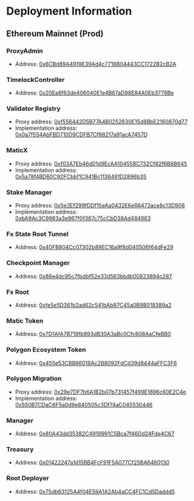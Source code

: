 # Deployment Information

## Ethereum Mainnet (Prod)

### ProxyAdmin

-   Address: [0x6CBd89A4919E39Ad4c7718B04443CC1722B2cB2A](https://etherscan.io/address/0x6CBd89A4919E39Ad4c7718B04443CC1722B2cB2A)

### TimelockController

-   Address: [0x20Ea6f63de406040E1e4B67aD98E84A0Eb3778Be](https://etherscan.io/address/0x20Ea6f63de406040E1e4B67aD98E84A0Eb3778Be)

### Validator Registry

-   Proxy address: [0xf556442D5B77A4B0252630E15d8BbE2160870d77](https://etherscan.io/address/0xf556442D5B77A4B0252630E15d8BbE2160870d77)
-   Implementation address: [0x0a7f554AbFBD710D9CDFB7Cf88217a91acA7457D](https://etherscan.io/address/0x0a7f554AbFBD710D9CDFB7Cf88217a91acA7457D)
<!-- -   Implementation address: [0xaC72d5A7078F5E6B1661c0c4fe036573c771e568](https://etherscan.io/address/0xaC72d5A7078F5E6B1661c0c4fe036573c771e568) -->

### MaticX

-   Proxy address: [0xf03A7Eb46d01d9EcAA104558C732Cf82f6B6B645](https://etherscan.io/address/0xf03A7Eb46d01d9EcAA104558C732Cf82f6B6B645)
-   Implementation address: [0x5a78f4BD60C92FCbbf1C941Bc1136491D2896b35](https://etherscan.io/address/0x5a78f4BD60C92FCbbf1C941Bc1136491D2896b35)
<!-- -   Implementation address: [0x801e30fD56b43641CcB7724b31F2401004B2609c](https://etherscan.io/address/0x801e30fD56b43641CcB7724b31F2401004B2609c) -->

### Stake Manager

-   Proxy address: [0x5e3Ef299fDDf15eAa0432E6e66473ace8c13D908](https://etherscan.io/address/0x5e3Ef299fDDf15eAa0432E6e66473ace8c13D908)
-   Implementation address: [0xbA9Ac3C9983a3e967f0f387c75cCbD38Ad484963](https://etherscan.io/address/0xbA9Ac3C9983a3e967f0f387c75cCbD38Ad484963)

### Fx State Root Tunnel

-   Address: [0x40FB804Cc07302b89EC16a9f8d040506f64dFe29](https://etherscan.io/address/0x40FB804Cc07302b89EC16a9f8d040506f64dFe29)

### Checkpoint Manager

-   Address: [0x86e4dc95c7fbdbf52e33d563bbdb00823894c287](https://etherscan.io/address/0x86e4dc95c7fbdbf52e33d563bbdb00823894c287)

### Fx Root

-   Address: [0xfe5e5D361b2ad62c541bAb87C45a0B9B018389a2](https://etherscan.io/address/0xfe5e5D361b2ad62c541bAb87C45a0B9B018389a2)

### Matic Token

-   Address: [0x7D1AfA7B718fb893dB30A3aBc0Cfc608AaCfeBB0](https://etherscan.io/address/0x7D1AfA7B718fb893dB30A3aBc0Cfc608AaCfeBB0)

### Polygon Ecosystem Token

-   Address: [0x455e53CBB86018Ac2B8092FdCd39d8444aFFC3F6](https://etherscan.io/address/0x455e53CBB86018Ac2B8092FdCd39d8444aFFC3F6)

### Polygon Migration

-   Proxy address: [0x29e7DF7b6A1B2b07b731457f499E1696c60E2C4e](https://etherscan.io/address/0x29e7DF7b6A1B2b07b731457f499E1696c60E2C4e)
-   Implementation address: [0x550B7CDaC6F5a0d9e840505c3Df74aC045530446](https://etherscan.io/address/0x550B7CDaC6F5a0d9e840505c3Df74aC045530446)

### Manager

-   Address: [0x80A43dd35382C4919991C5Bca7f46Dd24Fde4C67](https://etherscan.io/address/0x80A43dd35382C4919991C5Bca7f46Dd24Fde4C67)

### Treasury

-   Address: [0x01422247a1d15BB4FcF91F5A077Cf25BA6460130](https://etherscan.io/address/0x01422247a1d15BB4FcF91F5A077Cf25BA6460130)

### Root Deployer

-   Address: [0x75db63125A4f04E59A1A2Ab4aCC4FC1Cd5Daddd5](https://etherscan.io/address/0x75db63125A4f04E59A1A2Ab4aCC4FC1Cd5Daddd5)
